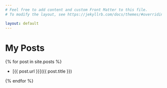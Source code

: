 ```yaml
---
# Feel free to add content and custom Front Matter to this file.
# To modify the layout, see https://jekyllrb.com/docs/themes/#overriding-theme-defaults

layout: default
---
```

# My Posts

{% for post in site.posts %}

- [{{ post.url }}]({{ post.title }})

{% endfor %}
